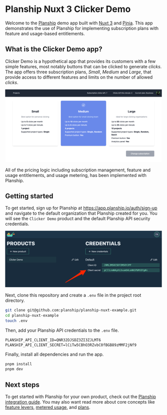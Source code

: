 # Planship Nuxt 3 Clicker Demo

Welcome to the [Planship](https://docs.planship.io) demo app built with [Nuxt 3](https://nuxt.com) and [Pinia](https://pinia.vuejs.org/). This app demonstrates the use of Planship for implementing subscription plans with feature and usage-based entitlements.

## What is the Clicker Demo app?

Clicker Demo is a hypothetical app that provides its customers with a few simple features, most notably buttons that can be clicked to generate _clicks_. The app offers three subscription plans, *Small*, *Medium* and *Large*, that provide access to different features and limits on the number of allowed _clicks_.

![Screenshot of the Planship Clicker Demo plans page](assets/clicker-plans.png)

All of the pricing logic including subscription management, feature and usage entitlements, and usage metering, has been implemented with Planship.

## Getting started

To get started, sign up for Planship at https://app.planship.io/auth/sign-up and navigate to the default organization that Planship created for you. You will see the `Clicker Demo` product and the default Planship API security credentials.

![Screenshot of the Planship Console credentials view](assets/planship-creds.png)

Next, clone this repository and create a `.env` file in the project root directory.

```sh
git clone git@github.com:planship/planship-nuxt-example.git
cd planship-nuxt-example
touch .env
```

Then, add your Planship API credentials to the `.env` file.

```env
PLANSHIP_API_CLIENT_ID=QNR32DJSDZ3ZI3ZJLMT6
PLANSHIP_API_CLIENT_SECRET=lCiTw5CBhO3RZvbC0fBGB89zMMF2jNf9
```

Finally, install all dependencies and run the app.

```sh
pnpm install
pnpm dev
```

## Next steps

To get started with Planship for your own product, check out the [Planship integration guide](https://docs.planship.io/integration). You may also want read more about core concepts like [feature levers](https://docs.planship.io/planship/feature-levers/), [metered usage](https://docs.planship.io/planship/metered-usage/), and [plans](https://docs.planship.io/planship/plans/).
